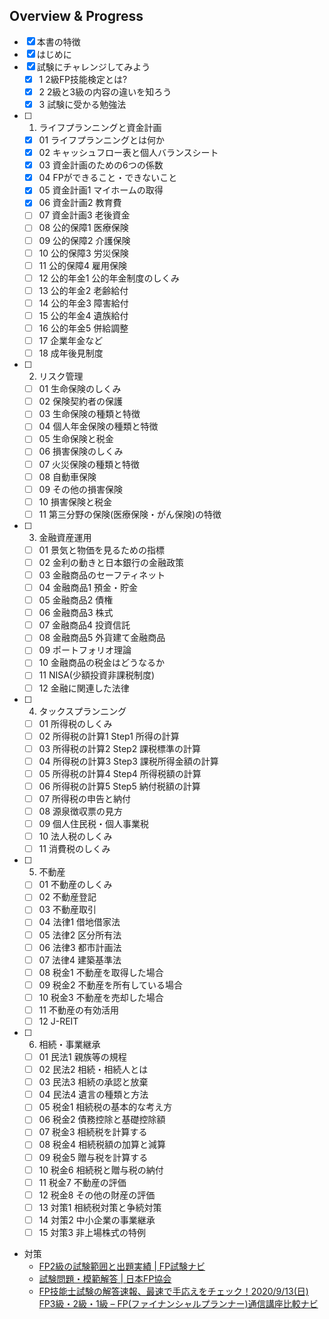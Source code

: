 ## Overview & Progress

- [x] 本書の特徴
- [x] はじめに
- [x] 試験にチャレンジしてみよう
  - [x] 1 2級FP技能検定とは?
  - [x] 2 2級と3級の内容の違いを知ろう
  - [x] 3 試験に受かる勉強法
- [ ] 1. ライフプランニングと資金計画
  - [x] 01 ライフプランニングとは何か
  - [x] 02 キャッシュフロー表と個人バランスシート
  - [x] 03 資金計画のための6つの係数
  - [x] 04 FPができること・できないこと
  - [x] 05 資金計画1 マイホームの取得
  - [x] 06 資金計画2 教育費
  - [ ] 07 資金計画3 老後資金
  - [ ] 08 公的保障1 医療保険
  - [ ] 09 公的保障2 介護保険
  - [ ] 10 公的保障3 労災保険
  - [ ] 11 公的保障4 雇用保険
  - [ ] 12 公的年金1 公的年金制度のしくみ
  - [ ] 13 公的年金2 老齢給付
  - [ ] 14 公的年金3 障害給付
  - [ ] 15 公的年金4 遺族給付
  - [ ] 16 公的年金5 併給調整
  - [ ] 17 企業年金など
  - [ ] 18 成年後見制度
- [ ] 2. リスク管理
  - [ ] 01 生命保険のしくみ
  - [ ] 02 保険契約者の保護
  - [ ] 03 生命保険の種類と特徴
  - [ ] 04 個人年金保険の種類と特徴
  - [ ] 05 生命保険と税金
  - [ ] 06 損害保険のしくみ
  - [ ] 07 火災保険の種類と特徴
  - [ ] 08 自動車保険
  - [ ] 09 その他の損害保険
  - [ ] 10 損害保険と税金
  - [ ] 11 第三分野の保険(医療保険・がん保険)の特徴
- [ ] 3. 金融資産運用
  - [ ] 01 景気と物価を見るための指標
  - [ ] 02 金利の動きと日本銀行の金融政策
  - [ ] 03 金融商品のセーフティネット
  - [ ] 04 金融商品1 預金・貯金
  - [ ] 05 金融商品2 債権
  - [ ] 06 金融商品3 株式
  - [ ] 07 金融商品4 投資信託
  - [ ] 08 金融商品5 外貨建て金融商品
  - [ ] 09 ポートフォリオ理論
  - [ ] 10 金融商品の税金はどうなるか
  - [ ] 11 NISA(少額投資非課税制度)
  - [ ] 12 金融に関連した法律
- [ ] 4. タックスプランニング
  - [ ] 01 所得税のしくみ
  - [ ] 02 所得税の計算1 Step1 所得の計算
  - [ ] 03 所得税の計算2 Step2 課税標準の計算
  - [ ] 04 所得税の計算3 Step3 課税所得金額の計算
  - [ ] 05 所得税の計算4 Step4 所得税額の計算
  - [ ] 06 所得税の計算5 Step5 納付税額の計算
  - [ ] 07 所得税の申告と納付
  - [ ] 08 源泉徴収票の見方
  - [ ] 09 個人住民税・個人事業税
  - [ ] 10 法人税のしくみ
  - [ ] 11 消費税のしくみ
- [ ] 5. 不動産
  - [ ] 01 不動産のしくみ
  - [ ] 02 不動産登記
  - [ ] 03 不動産取引
  - [ ] 04 法律1 借地借家法
  - [ ] 05 法律2 区分所有法
  - [ ] 06 法律3 都市計画法
  - [ ] 07 法律4 建築基準法
  - [ ] 08 税金1 不動産を取得した場合
  - [ ] 09 税金2 不動産を所有している場合
  - [ ] 10 税金3 不動産を売却した場合
  - [ ] 11 不動産の有効活用
  - [ ] 12 J-REIT
- [ ] 6. 相続・事業継承
  - [ ] 01 民法1 親族等の規程
  - [ ] 02 民法2 相続・相続人とは
  - [ ] 03 民法3 相続の承認と放棄
  - [ ] 04 民法4 遺言の種類と方法
  - [ ] 05 税金1 相続税の基本的な考え方
  - [ ] 06 税金2 債務控除と基礎控除額
  - [ ] 07 税金3 相続税を計算する
  - [ ] 08 税金4 相続税額の加算と減算
  - [ ] 09 税金5 贈与税を計算する
  - [ ] 10 税金6 相続税と贈与税の納付
  - [ ] 11 税金7 不動産の評価
  - [ ] 12 税金8 その他の財産の評価
  - [ ] 13 対策1 相続税対策と争続対策
  - [ ] 14 対策2 中小企業の事業継承
  - [ ] 15 対策3 非上場株式の特例

- 対策
  - [FP2級の試験範囲と出題実績 | FP試験ナビ](https://fp-navi.jp/fp2/exam-2/)
  - [試験問題・模範解答 | 日本FP協会](https://www.jafp.or.jp/exam/mohan/)
  - [FP技能士試験の解答速報、最速で手応えをチェック！2020/9/13(日) FP3級・2級・1級 – FP(ファイナンシャルプランナー)通信講座比較ナビ](https://fp-get.info/fp-answer-bulletin-2018/)
